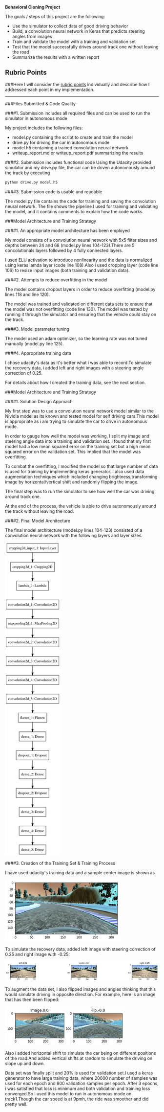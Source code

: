 **Behavioral Cloning Project**

The goals / steps of this project are the following:
* Use the simulator to collect data of good driving behavior
* Build, a convolution neural network in Keras that predicts steering angles from images
* Train and validate the model with a training and validation set
* Test that the model successfully drives around track one without leaving the road
* Summarize the results with a written report


[//]: # (Image References)

[image1]: ./Images/model.png "Model Visualization"
[image2]: ./Images/Image1.png "Center Image"
[image3]: ./Images/RecoveryImg.png "Recovery Image"
[image4]: ./Images/FlipImage.png "Flip Image"

## Rubric Points
###Here I will consider the [rubric points](https://review.udacity.com/#!/rubrics/432/view) individually and describe how I addressed each point in my implementation.  

---
###Files Submitted & Code Quality

####1. Submission includes all required files and can be used to run the simulator in autonomous mode

My project includes the following files:
* model.py containing the script to create and train the model
* drive.py for driving the car in autonomous mode
* model.h5 containing a trained convolution neural network 
* writeup_report.md or writeup_report.pdf summarizing the results

####2. Submission includes functional code
Using the Udacity provided simulator and my drive.py file, the car can be driven autonomously around the track by executing 
```sh
python drive.py model.h5
```

####3. Submission code is usable and readable

The model.py file contains the code for training and saving the convolution neural network. The file shows the pipeline I used for training and validating the model, and it contains comments to explain how the code works.

###Model Architecture and Training Strategy

####1. An appropriate model architecture has been employed

My model consists of a convolution neural network with 5x5 filter sizes and depths between 24 and 68 (model.py lines 104-123).There are 5 concolutionals layers followed by 4 fully connected layers. 

I used ELU activation to introduce nonlinearity and the data is normalized using keras lamda layer (code line 108).Also i used cropping layer (code line 106) to resize input images (both training and validation data).

####2. Attempts to reduce overfitting in the model

The model contains dropout layers in order to reduce overfitting (model.py lines 118 and line 120). 

The model was trained and validated on different data sets to ensure that the model was not overfitting (code line 130). The model was tested by running it through the simulator and ensuring that the vehicle could stay on the track.

####3. Model parameter tuning

The model used an adam optimizer, so the learning rate was not tuned manually (model.py line 125).

####4. Appropriate training data

I chose udacity's data as it's better what i was able to record.To simulate the recovery data, i added left and right images with a steering angle correction of 0.25.

For details about how I created the training data, see the next section. 

###Model Architecture and Training Strategy

####1. Solution Design Approach

My first step was to use a convolution neural network model similar to the Nividia model as its known and tested model for self driving cars.This model is appropriate as i am trying to simulate the car to drive in autonomous mode.

In order to gauge how well the model was working, I split my image and steering angle data into a training and validation set. I found that my first model had a low mean squared error on the training set but a high mean squared error on the validation set. This implied that the model was overfitting. 

To combat the overfitting, I modified the model so that large number of data is used for training by implementing keras generator.
I also used data augmentation techniques which included changing brightness,transforming image by horizontal/vertical shift and randomly flipping the image.

The final step was to run the simulator to see how well the car was driving around track one. 

At the end of the process, the vehicle is able to drive autonomously around the track without leaving the road.

####2. Final Model Architecture

The final model architecture (model.py lines 104-123) consisted of a convolution neural network with the following layers and layer sizes.

![alt text][image1]

####3. Creation of the Training Set & Training Process

I have used udacity's training data and a sample center image is shown as 

![alt text][image2]

To simulate the recovery data, added left image with steering correction of 0.25 and right image with -0.25:

![alt text][image3]


To augment the data set, I also flipped images and angles thinking that this would simulate driving in opposite direction. For example, here is an image that has then been flipped:

![alt text][image4]

Also i added horizontal shift to simulate the car being on different positions of the road.And added vertical shifts at random to simulate the driving on slope up and down.

Data set was finally split and 20% is used for validation set.I used a keras generator to have large training data, where 20000 number of samples was used for each epoch and 800 validation samples per epoch. After 3 epochs, i was satisfied that loss is minimum and both validation and training loss converged.So i used this model to run in autonomous mode on track1.Though the car speed is at 9pmh, the ride was smoother and did pretty well.


